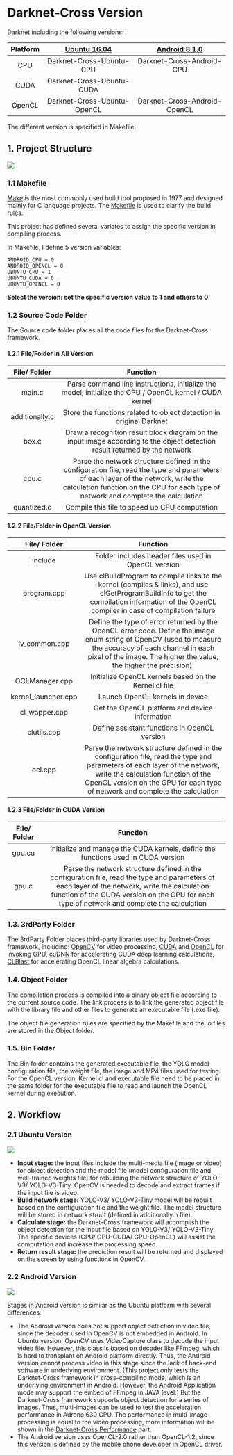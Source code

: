 # Darknet-Cross Version

Darknet including the following versions:

|Platform|[Ubuntu 16.04](https://github.com/huuuuusy/Darknet-Cross/blob/master/introduction/Version.md#ubuntu-version)|[Android 8.1.0](https://github.com/huuuuusy/Darknet-Cross/blob/master/introduction/Version.md#android-version)|
|:--:|:--:|:--:|
|CPU|Darknet-Cross-Ubuntu-CPU|Darknet-Cross-Android-CPU|
|CUDA|Darknet-Cross-Ubuntu-CUDA||
|OpenCL|Darknet-Cross-Ubuntu-OpenCL|Darknet-Cross-Android-OpenCL|

The different version is specified in Makefile.

## 1. Project Structure

![](img/6.png)

### 1.1 Makefile

[Make](https://randu.org/tutorials/c/make.php) is the most commonly used build tool proposed in 1977 and designed mainly for C language projects. The [Makefile](https://www.cs.swarthmore.edu/~newhall/unixhelp/howto_makefiles.html) is used to clarify the build rules. 

This project has defined several variates to assign the specific version in compiling process.

In Makefile, I define 5 version variables:

    ANDROID_CPU = 0
    ANDROID_OPENCL = 0
    UBUNTU_CPU = 1
    UBUNTU_CUDA = 0
    UBUNTU_OPENCL = 0

**Select the version: set the specific version value to 1 and others to 0.**

### 1.2 Source Code Folder

The Source code folder places all the code files for the Darknet-Cross framework. 

#### 1.2.1 File/Folder in All Version

|File/ Folder|Function|
|:--:|:--:|
|main.c|Parse command line instructions, initialize the model, initialize the CPU / OpenCL kernel / CUDA kernel|
|additionally.c|Store the functions related to object detection in original Darknet|
|box.c|Draw a recognition result block diagram on the input image according to the object detection result returned by the network|
|cpu.c|Parse the network structure defined in the configuration file, read the type and parameters of each layer of the network, write the calculation function on the CPU for each type of network and complete the calculation|
|quantized.c|Compile this file to speed up CPU computation|

#### 1.2.2 File/Folder in OpenCL Version

|File/ Folder|Function|
|:--:|:--:|
|include|Folder includes header files used in OpenCL version|
|program.cpp|Use clBuildProgram to compile links to the kernel (compiles & links), and use clGetProgramBuildInfo to get the compilation information of the OpenCL compiler in case of compilation failure|
|iv_common.cpp|Define the type of error returned by the OpenCL error code. Define the image enum string of OpenCV (used to measure the accuracy of each channel in each pixel of the image. The higher the value, the higher the precision).|
|OCLManager.cpp|Initialize OpenCL kernels based on the Kernel.cl file|
|kernel_launcher.cpp|Launch OpenCL kernels in device|
|cl_wapper.cpp|Get the OpenCL platform and device information|
|clutils.cpp|Define assistant functions in OpenCL version|
|ocl.cpp|Parse the network structure defined in the configuration file, read the type and parameters of each layer of the network, write the calculation function of the OpenCL version on the GPU for each type of network and complete the calculation|

#### 1.2.3 File/Folder in CUDA Version

|File/ Folder|Function|
|:--:|:--:|
|gpu.cu|Initialize and manage the CUDA kernels, define the functions used in CUDA version|
|gpu.c|Parse the network structure defined in the configuration file, read the type and parameters of each layer of the network, write the calculation function of the CUDA version on the GPU for each type of network and complete the calculation|

### 1.3. 3rdParty Folder

The 3rdParty Folder places third-party libraries used by Darknet-Cross framework, including: [OpenCV](https://opencv.org/) for video processing, [CUDA](https://developer.nvidia.com/cuda-downloads) and [OpenCL](https://www.khronos.org/opencl/) for invoking GPU, [cuDNN](https://developer.nvidia.com/cudnn) for accelerating CUDA deep learning calculations,  [CLBlast](https://github.com/CNugteren/CLBlast) for accelerating OpenCL linear algebra calculations.

### 1.4. Object Folder

The compilation process is compiled into a binary object file according to the current source code. The link process is to link the generated object file with the library file and other files to generate an executable file (.exe file).

The object file generation rules are specified by the Makefile and the .o files are stored in the Object folder.

### 1.5. Bin Folder

The Bin folder contains the generated executable file, the YOLO model configuration file, the weight file, the image and MP4 files used for testing. For the OpenCL version, Kernel.cl and executable file need to be placed in the same folder for the executable file to read and launch the OpenCL kernel during execution. 

## 2. Workflow

### 2.1 Ubuntu Version

![](img/7.png)


- **Input stage:** the input files include the multi-media file (image or video) for object detection and the model file (model configuration file and well-trained weights file) for rebuilding the network structure of YOLO-V3/ YOLO-V3-Tiny. OpenCV is needed to decode and extract frames if the input file is video.
- **Build network stage:** YOLO-V3/ YOLO-V3-Tiny model will be rebuilt based on the configuration file and the weight file. The model structure will be stored in network struct (defined in additionally.h file).
- **Calculate stage:** the Darknet-Cross framework will accomplish the object detection for the input file based on YOLO-V3/ YOLO-V3-Tiny. The specific devices (CPU/ GPU-CUDA/ GPU-OpenCL) will assist the computation and increase the processing speed.
- **Return result stage:** the prediction result will be returned and displayed on the screen by using functions in OpenCV.

### 2.2 Android Version

![](img/8.png)

Stages in Android version is similar as the Ubuntu platform with several differences:

- The Android version does not support object detection in video file, since the decoder used in OpenCV is not embedded in Android. In Ubuntu version, OpenCV uses VideoCapture class to decode the input video file. However, this class is based on decoder like [FFmpeg](https://www.ffmpeg.org/), which is hard to transplant on Android platform directly. Thus, the Android version cannot process video in this stage since the lack of back-end software in underlying environment. (This project only tests the Darknet-Cross framework in cross-compiling mode, which is an underlying environment in Android. However, the Android Application mode may support the embed of FFmpeg in JAVA level.) But the Darknet-Cross framework supports object detection for a series of images. Thus, multi-images can be used to test the acceleration performance in Adreno 630 GPU. The performance in multi-image processing is equal to the video processing, more information will be shown in the  [Darknet-Cross Performance](https://github.com/huuuuusy/Darknet-Cross/blob/master/introduction/Performance.md) part.
- The Android version uses OpenCL-2.0 rather than OpenCL-1.2, since this version is defined by the mobile phone developer in OpenCL driver.

